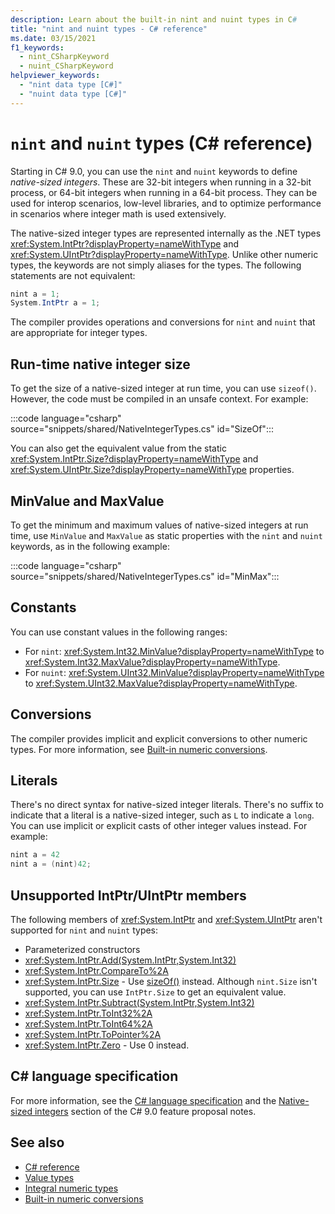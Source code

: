 ```yaml
---
description: Learn about the built-in nint and nuint types in C#
title: "nint and nuint types - C# reference"
ms.date: 03/15/2021
f1_keywords: 
  - nint_CSharpKeyword
  - nuint_CSharpKeyword
helpviewer_keywords: 
  - "nint data type [C#]"
  - "nuint data type [C#]"
---
```

# `nint` and `nuint` types (C# reference)

Starting in C# 9.0, you can use the `nint` and `nuint` keywords to define *native-sized integers*. These are 32-bit integers when running in a 32-bit process, or 64-bit integers when running in a 64-bit process. They can be used for interop scenarios, low-level libraries, and to optimize performance in scenarios where integer math is used extensively.

The native-sized integer types are represented internally as the .NET types <xref:System.IntPtr?displayProperty=nameWithType> and <xref:System.UIntPtr?displayProperty=nameWithType>. Unlike other numeric types, the keywords are not simply aliases for the types. The following statements are not equivalent:

```csharp
nint a = 1;
System.IntPtr a = 1;
```

The compiler provides operations and conversions for `nint` and `nuint` that are appropriate for integer types.

## Run-time native integer size

To get the size of a native-sized integer at run time, you can use `sizeof()`. However, the code must be compiled in an unsafe context. For example:

:::code language="csharp" source="snippets/shared/NativeIntegerTypes.cs" id="SizeOf":::

You can also get the equivalent value from the static <xref:System.IntPtr.Size?displayProperty=nameWithType> and <xref:System.UIntPtr.Size?displayProperty=nameWithType> properties.

## MinValue and MaxValue

To get the minimum and maximum values of native-sized integers at run time, use `MinValue` and `MaxValue` as static properties with the `nint` and `nuint` keywords, as in the following example:

:::code language="csharp" source="snippets/shared/NativeIntegerTypes.cs" id="MinMax":::

## Constants

You can use constant values in the following ranges:

* For `nint`: <xref:System.Int32.MinValue?displayProperty=nameWithType> to <xref:System.Int32.MaxValue?displayProperty=nameWithType>.
* For `nuint`: <xref:System.UInt32.MinValue?displayProperty=nameWithType> to <xref:System.UInt32.MaxValue?displayProperty=nameWithType>.

## Conversions

The compiler provides implicit and explicit conversions to other numeric types. For more information, see [Built-in numeric conversions](numeric-conversions.md).

## Literals

There's no direct syntax for native-sized integer literals. There's no suffix to indicate that a literal is a native-sized integer, such as `L` to indicate a `long`. You can use implicit or explicit casts of other integer values instead. For example:

```csharp
nint a = 42
nint a = (nint)42;
```

## Unsupported IntPtr/UIntPtr members

The following members of <xref:System.IntPtr> and <xref:System.UIntPtr> aren't supported for `nint` and `nuint` types:

* Parameterized constructors
* <xref:System.IntPtr.Add(System.IntPtr,System.Int32)>
* <xref:System.IntPtr.CompareTo%2A>
* <xref:System.IntPtr.Size> - Use [sizeOf()](#run-time-integer-size) instead. Although `nint.Size` isn't supported, you can use `IntPtr.Size` to get an equivalent value.
* <xref:System.IntPtr.Subtract(System.IntPtr,System.Int32)>
* <xref:System.IntPtr.ToInt32%2A>
* <xref:System.IntPtr.ToInt64%2A>
* <xref:System.IntPtr.ToPointer%2A>
* <xref:System.IntPtr.Zero> - Use 0 instead.

## C# language specification

For more information, see the [C# language specification](~/_csharplang/spec/introduction.md) and the [Native-sized integers](~/_csharplang/proposals/csharp-9.0/native-integers.md) section of the C# 9.0 feature proposal notes.

## See also

- [C# reference](../index.md)
- [Value types](value-types.md)
- [Integral numeric types](integral-numeric-types.md)
- [Built-in numeric conversions](numeric-conversions.md)
